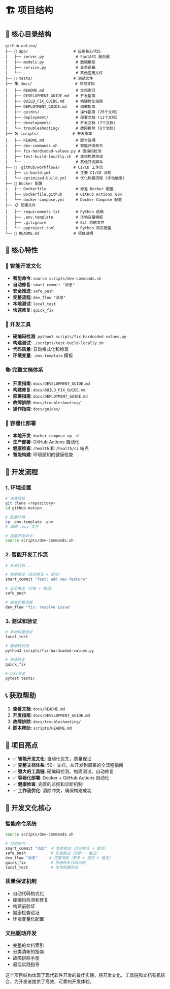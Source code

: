 # 🏗️ 项目结构

## 📁 核心目录结构

```
github-notion/
├── 📱 app/                    # 应用核心代码
│   ├── server.py              # FastAPI 服务器
│   ├── models.py              # 数据模型
│   ├── service.py             # 业务逻辑
│   └── ...                    # 其他应用文件
├── 🧪 tests/                  # 测试文件
├── 📚 docs/                   # 项目文档
│   ├── README.md              # 文档索引
│   ├── DEVELOPMENT_GUIDE.md   # 开发指南
│   ├── BUILD_FIX_GUIDE.md     # 构建修复指南
│   ├── DEPLOYMENT_GUIDE.md    # 部署指南
│   ├── guides/                # 操作指南 (26个文档)
│   ├── deployment/            # 部署文档 (11个文档)
│   ├── development/           # 开发文档 (7个文档)
│   └── troubleshooting/       # 故障排除 (6个文档)
├── 🛠️ scripts/               # 开发脚本
│   ├── README.md              # 脚本说明
│   ├── dev-commands.sh        # 智能开发命令
│   ├── fix-hardcoded-values.py # 硬编码检测
│   ├── test-build-locally.sh  # 本地构建测试
│   └── ...                    # 其他开发脚本
├── 🔧 .github/workflows/      # CI/CD 工作流
│   ├── ci-build.yml           # 主要 CI/CD 流程
│   └── optimized-build.yml    # 优化构建流程 (手动触发)
├── 🐳 Docker 配置
│   ├── Dockerfile             # 标准 Docker 配置
│   ├── Dockerfile.github      # GitHub Actions 专用
│   └── docker-compose.yml     # Docker Compose 配置
├── 📋 配置文件
│   ├── requirements.txt       # Python 依赖
│   ├── .env.template          # 环境变量模板
│   ├── .gitignore             # Git 忽略文件
│   └── pyproject.toml         # Python 项目配置
└── 📖 README.md               # 项目说明
```

## 🎯 核心特性

### 🚀 智能开发文化
- **智能命令**: `source scripts/dev-commands.sh`
- **自动修复**: `smart_commit "消息"`
- **安全推送**: `safe_push`
- **完整流程**: `dev_flow "消息"`
- **本地测试**: `local_test`
- **快速修复**: `quick_fix`

### 🔧 开发工具
- **硬编码检测**: `python3 scripts/fix-hardcoded-values.py`
- **构建测试**: `./scripts/test-build-locally.sh`
- **代码质量**: 自动格式化和检查
- **环境变量**: `.env.template` 模板

### 📚 完整文档体系
- **开发指南**: `docs/DEVELOPMENT_GUIDE.md`
- **构建修复**: `docs/BUILD_FIX_GUIDE.md`
- **部署指南**: `docs/DEPLOYMENT_GUIDE.md`
- **故障排除**: `docs/troubleshooting/`
- **操作指南**: `docs/guides/`

### 🐳 容器化部署
- **本地开发**: `docker-compose up -d`
- **生产部署**: GitHub Actions 自动化
- **健康检查**: `/health` 和 `/health/ci` 端点
- **智能构建**: 环境感知的健康检查

## 🔄 开发流程

### 1. 环境设置
```bash
# 克隆项目
git clone <repository>
cd github-notion

# 配置环境
cp .env.template .env
# 编辑 .env 文件

# 加载开发命令
source scripts/dev-commands.sh
```

### 2. 智能开发工作流
```bash
# 开发代码...

# 智能提交（自动修复 + 提交）
smart_commit "feat: add new feature"

# 安全推送（诊断 + 推送）
safe_push

# 或者完整流程
dev_flow "fix: resolve issue"
```

### 3. 测试和验证
```bash
# 本地构建测试
local_test

# 硬编码检测
python3 scripts/fix-hardcoded-values.py

# 快速修复
quick_fix

# 运行测试
pytest tests/
```

## 📞 获取帮助

1. **查看文档**: `docs/README.md`
2. **开发指南**: `docs/DEVELOPMENT_GUIDE.md`
3. **故障排除**: `docs/troubleshooting/`
4. **脚本帮助**: `scripts/README.md`

## 🎉 项目亮点

- ✅ **智能开发文化**: 自动化优先，质量保证
- ✅ **完整文档体系**: 50+ 文档，从开发到部署的全流程指南
- ✅ **强大的工具链**: 硬编码检测、构建测试、自动修复
- ✅ **容器化部署**: Docker + GitHub Actions 自动化
- ✅ **健康检查**: 完善的监控和诊断机制
- ✅ **工作流优化**: 消除冲突，确保构建成功

## 🚀 开发文化核心

### 智能命令系统
```bash
source scripts/dev-commands.sh

# 可用命令:
smart_commit "消息"  # 智能提交（自动修复 + 提交）
safe_push           # 安全推送（诊断 + 推送）
dev_flow "消息"     # 完整流程（修复 + 提交 + 推送）
quick_fix           # 快速修复代码问题
local_test          # 本地构建测试
```

### 质量保证机制
- 自动代码格式化
- 硬编码检测和修复
- 构建前验证
- 健康检查验证
- 环境变量化配置

### 文档驱动开发
- 完整的文档索引
- 分类清晰的指南
- 故障排除手册
- 最佳实践指导

这个项目结构体现了现代软件开发的最佳实践，将开发文化、工具链和文档有机结合，为开发者提供了高效、可靠的开发体验。
